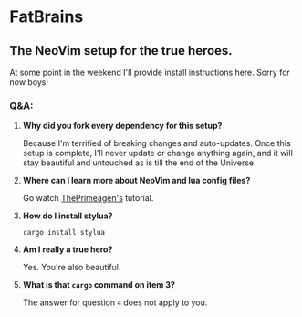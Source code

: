 # FatBrains

## The NeoVim setup for the true heroes.

At some point in the weekend I'll provide install instructions here. Sorry for now boys!

### Q&A:

1. **Why did you fork every dependency for this setup?**

   Because I'm terrified of breaking changes and auto-updates. Once this setup is complete, I'll never update or change anything again, and it will stay beautiful and untouched as is till the end of the Universe.

2. **Where can I learn more about NeoVim and lua config files?**

   Go watch [ThePrimeagen's](https://www.youtube.com/watch?v=w7i4amO_zaE) tutorial.

3. **How do I install stylua?**

   `cargo install stylua`

4. **Am I really a true hero?**

   Yes. You're also beautiful.

5. **What is that `cargo` command on item 3?**

   The answer for question `4` does not apply to you.
